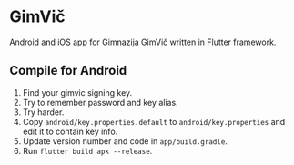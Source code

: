 # GimVič

Android and iOS app for Gimnazija GimVič written in Flutter framework.

## Compile for Android
1. Find your gimvic signing key.
2. Try to remember password and key alias.
3. Try harder.
4. Copy `android/key.properties.default` to `android/key.properties` and edit it to contain key info.
5. Update version number and code in `app/build.gradle`.
6. Run `flutter build apk --release`.